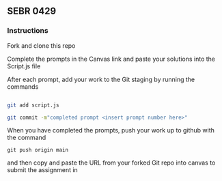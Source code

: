 ## SEBR 0429

### Instructions
Fork and clone this repo

Complete the prompts in the Canvas link and paste your solutions into the Script.js file

After each prompt, add your work to the Git staging by running the commands

```sh

git add script.js

git commit -m"completed prompt <insert prompt number here>"

```

When you have completed the prompts, push your work up to github with the command

```
git push origin main

```

and then copy and paste the URL from your forked Git repo into canvas to submit the assignment in

